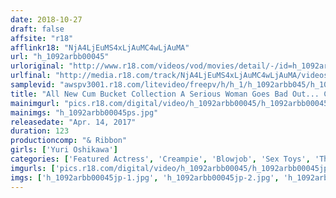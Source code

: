 ```yaml
---
date: 2018-10-27
draft: false
affsite: "r18"
afflinkr18: "NjA4LjEuMS4xLjAuMC4wLjAuMA"
url: "h_1092arbb00045"
urloriginal: "http://www.r18.com/videos/vod/movies/detail/-/id=h_1092arbb00045"
urlfinal: "http://media.r18.com/track/NjA4LjEuMS4xLjAuMC4wLjAuMA/videos/vod/movies/detail/-/id=h_1092arbb00045"
samplevid: "awspv3001.r18.com/litevideo/freepv/h/h_1/h_1092arbb045/h_1092arbb045_dmb_w.mp4"
title: "All New Cum Bucket Collection A Serious Woman Goes Bad Out... Concentrated Sex A Prematurely Ejaculating Pussy And Rock Hard Cock In The Nasty Room Yuri Oshikawa CASE 026"
mainimgurl: "pics.r18.com/digital/video/h_1092arbb00045/h_1092arbb00045ps.jpg"
mainimgs: "h_1092arbb00045ps.jpg"
releasedate: "Apr. 14, 2017"
duration: 123
productioncomp: "& Ribbon"
girls: ['Yuri Oshikawa']
categories: ['Featured Actress', 'Creampie', 'Blowjob', 'Sex Toys', 'Threesome / Foursome', 'Deep Throat', 'Hi-Def']
imgurls: ['pics.r18.com/digital/video/h_1092arbb00045/h_1092arbb00045jp-1.jpg', 'pics.r18.com/digital/video/h_1092arbb00045/h_1092arbb00045jp-2.jpg', 'pics.r18.com/digital/video/h_1092arbb00045/h_1092arbb00045jp-3.jpg', 'pics.r18.com/digital/video/h_1092arbb00045/h_1092arbb00045jp-4.jpg', 'pics.r18.com/digital/video/h_1092arbb00045/h_1092arbb00045jp-5.jpg', 'pics.r18.com/digital/video/h_1092arbb00045/h_1092arbb00045jp-6.jpg', 'pics.r18.com/digital/video/h_1092arbb00045/h_1092arbb00045jp-7.jpg', 'pics.r18.com/digital/video/h_1092arbb00045/h_1092arbb00045jp-8.jpg', 'pics.r18.com/digital/video/h_1092arbb00045/h_1092arbb00045jp-9.jpg', 'pics.r18.com/digital/video/h_1092arbb00045/h_1092arbb00045jp-10.jpg', 'pics.r18.com/digital/video/h_1092arbb00045/h_1092arbb00045jp-11.jpg', 'pics.r18.com/digital/video/h_1092arbb00045/h_1092arbb00045jp-12.jpg', 'pics.r18.com/digital/video/h_1092arbb00045/h_1092arbb00045jp-13.jpg', 'pics.r18.com/digital/video/h_1092arbb00045/h_1092arbb00045jp-14.jpg', 'pics.r18.com/digital/video/h_1092arbb00045/h_1092arbb00045jp-15.jpg', 'pics.r18.com/digital/video/h_1092arbb00045/h_1092arbb00045jp-16.jpg', 'pics.r18.com/digital/video/h_1092arbb00045/h_1092arbb00045jp-17.jpg', 'pics.r18.com/digital/video/h_1092arbb00045/h_1092arbb00045jp-18.jpg', 'pics.r18.com/digital/video/h_1092arbb00045/h_1092arbb00045jp-19.jpg', 'pics.r18.com/digital/video/h_1092arbb00045/h_1092arbb00045jp-20.jpg']
imgs: ['h_1092arbb00045jp-1.jpg', 'h_1092arbb00045jp-2.jpg', 'h_1092arbb00045jp-3.jpg', 'h_1092arbb00045jp-4.jpg', 'h_1092arbb00045jp-5.jpg', 'h_1092arbb00045jp-6.jpg', 'h_1092arbb00045jp-7.jpg', 'h_1092arbb00045jp-8.jpg', 'h_1092arbb00045jp-9.jpg', 'h_1092arbb00045jp-10.jpg', 'h_1092arbb00045jp-11.jpg', 'h_1092arbb00045jp-12.jpg', 'h_1092arbb00045jp-13.jpg', 'h_1092arbb00045jp-14.jpg', 'h_1092arbb00045jp-15.jpg', 'h_1092arbb00045jp-16.jpg', 'h_1092arbb00045jp-17.jpg', 'h_1092arbb00045jp-18.jpg', 'h_1092arbb00045jp-19.jpg', 'h_1092arbb00045jp-20.jpg']
---
```

